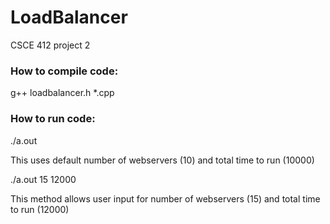 # LoadBalancer
CSCE 412 project 2

### How to compile code:

g++ loadbalancer.h *.cpp

### How to run code:

./a.out

This uses default number of webservers (10) and total time to run (10000)

./a.out 15 12000

This method allows user input for number of webservers (15) and total time to run (12000)
